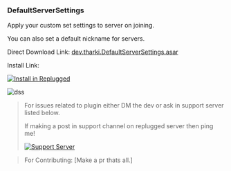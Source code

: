 ### DefaultServerSettings

Apply your custom set settings to server on joining.

You can also set a default nickname for servers.

Direct Download Link: [dev.tharki.DefaultServerSettings.asar](https://github.com/YofukashiNo/DefaultServerSettings/releases/latest/download/dev.tharki.DefaultServerSettings.asar)

Install Link:

[![Install in Replugged](https://img.shields.io/badge/-Install%20in%20Replugged-blue?style=for-the-badge&logo=none)](https://replugged.dev/install?identifier=dev.tharki.DefaultServerSettings)

![dss](https://i.imgur.com/pr5xu7W.png)

> For issues related to plugin either DM the dev or ask in support server listed below.
>
>If making a post in support channel on replugged server then ping me!
>
> [![Support Server](https://discordapp.com/api/guilds/919649417005506600/widget.png?style=banner3)](https://discord.gg/SgKSKyh9gY)

> For Contributing: [Make a pr thats all.]
